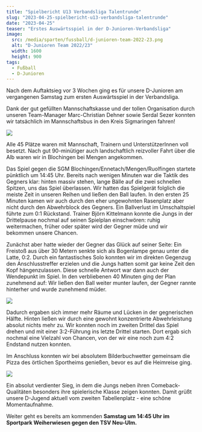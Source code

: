 ```yaml
---
title: "Spielbericht U13 Verbandsliga Talentrunde"
slug: "2023-04-25-spielbericht-u13-verbandsliga-talentrunde"
date: "2023-04-25"
teaser: "Erstes Auswärtsspiel in der D-Junioren-Verbandsliga"
image:
  src: /media/sparten/fussball/d-junioren-team-2022-23.png
  alt: "D-Junioren Team 2022/23"
  width: 1600
  height: 900
tags:
  - Fußball
  - D-Junioren
---
```

Nach dem Auftaktsieg vor 3 Wochen ging es für unsere D-Junioren am vergangenen Samstag zum ersten Auswärtsspiel in der Verbandsliga.

Dank der gut gefüllten Mannschaftskasse und der tollen Organisation durch unseren Team-Manager Marc-Christian Dehner sowie Serdal Sezer konnten wir tatsächlich im Mannschaftsbus in den Kreis Sigmaringen fahren!

![](/media/2023/2023-04-22-U13-verbandsliga-spielbericht-1.jpg)

Alle 45 Plätze waren mit Mannschaft, Trainern und UnterstützerInnen voll besetzt. Nach gut 90-minütiger auch landschaftlich reizvoller Fahrt über die Alb waren wir in Blochingen bei Mengen angekommen.

Das Spiel gegen die SGM Blochingen/Ennetach/Mengen/Ruolfingen startete pünktlich um 14:45 Uhr. Bereits nach wenigen Minuten war die Taktik des Gegners klar: hinten massiv stehen, lange Bälle auf die zwei schnellen Spitzen, uns das Spiel überlassen. Wir hatten das Spielgerät folglich die meiste Zeit in unseren Reihen und ließen den Ball laufen. In den ersten 25 Minuten kamen wir auch durch den eher ungewohnten Rasenplatz aber nicht durch den Abwehrblock des Gegners. Ein Ballverlust im Umschaltspiel führte zum 0:1 Rückstand. Trainer Björn Kittelmann konnte die Jungs in der Drittelpause nochmal auf seinen Spielplan einschwören: ruhig weitermachen, früher oder später wird der Gegner müde und wir bekommen unsere Chancen.

Zunächst aber hatte wieder der Gegner das Glück auf seiner Seite: Ein Freistoß aus über 30 Metern senkte sich als Bogenlampe genau unter die Latte, 0:2. Durch ein fantastisches Solo konnten wir im direkten Gegenzug den Anschlusstreffer erzielen und die Jungs hatten somit gar keine Zeit den Kopf hängenzulassen. Diese schnelle Antwort war dann auch der Wendepunkt im Spiel. In den verbliebenen 40 Minuten ging der Plan zunehmend auf: Wir ließen den Ball weiter munter laufen, der Gegner rannte hinterher und wurde zunehmend müder.

![](/media/2023/2023-04-22-U13-verbandsliga-spielbericht-2.jpg)

Dadurch ergaben sich immer mehr Räume und Lücken in der gegnerischen Hälfte. Hinten ließen wir durch eine gewohnt konzentrierte Abwehrleistung absolut nichts mehr zu. Wir konnten noch im zweiten Drittel das Spiel drehen und mit einer 3:2-Führung ins letzte Drittel starten. Dort ergab sich nochmal eine Vielzahl von Chancen, von der wir eine noch zum 4:2 Endstand nutzen konnten.

Im Anschluss konnten wir bei absolutem Bilderbuchwetter gemeinsam die Pizza des örtlichen Sportheims genießen, bevor es auf die Heimreise ging.

![](/media/2023/2023-04-22-U13-verbandsliga-spielbericht-4.jpg)

Ein absolut verdienter Sieg, in dem die Jungs neben ihren Comeback-Qualitäten besonders ihre spielerische Klasse zeigen konnten. Damit grüßt unsere D-Jugend aktuell vom zweiten Tabellenplatz - eine schöne Momentaufnahme.

Weiter geht es bereits am kommenden **Samstag um 14:45 Uhr im Sportpark Weiherwiesen gegen den TSV Neu-Ulm.**
